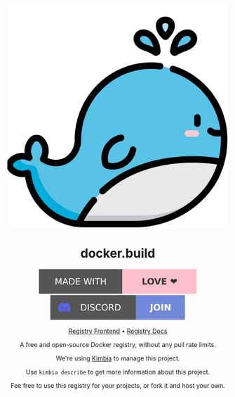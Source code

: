 <div align="center">

![Logo](assets/logo.svg)

# docker.build

[![Made with love](assets/badge-made-with-love.svg)](https://github.com/mistweaverco/docker.build/graphs/contributors)
[![Discord](assets/badge-discord.svg)](https://mistweaverco.com/discord)

[Registry Frontend](https://docker.build) • [Registry Docs](https://docker.build/docs)

<p></p>

A free and open-source Docker registry,
without any pull rate limits.

<p></p>

We're using [Kimbia](https://kimbia.mwco.app) to manage this project.

Use `kimbia describe` to get more information about this project.

<p></p>

Fee free to use this registry for your projects,
or fork it and host your own.

</div>
